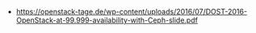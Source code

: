 
- https://openstack-tage.de/wp-content/uploads/2016/07/DOST-2016-OpenStack-at-99.999-availability-with-Ceph-slide.pdf